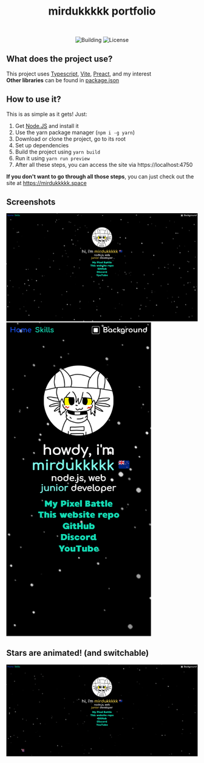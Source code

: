 <div align="center">
<h1>mirdukkkkk portfolio</h1>

<br>

![Building](https://github.com/mirdukkkkk/mirdukkkkk.space/actions/workflows/service.yml/badge.svg)
![License](https://img.shields.io/github/license/mirdukkkkk/mirdukkkkk.space)
</div>

## What does the project use?
This project uses [Typescript](https://www.typescriptlang.org/), [Vite](https://vitejs.dev/), [Preact](https://preactjs.com/), and my interest  
**Other libraries** can be found in [package.json](/package.json)


## How to use it?
This is as simple as it gets! Just:
1. Get [Node.JS](https://nodejs.org/) and install it
2. Use the yarn package manager (`npm i -g yarn`)
3. Download or clone the project, go to its root
4. Set up dependencies
5. Build the project using `yarn build`
6. Run it using `yarn run preview`
7. After all these steps, you can access the site via https://localhost:4750

**If you don't want to go through all those steps**, you can just check out the site at https://mirdukkkkk.space

## Screenshots
![Desktop](/docs/images/desktop.png)
![Mobile](/docs/images/mobile.png)

## Stars are animated! (and switchable)
![Stars](/docs/images/stars.gif)